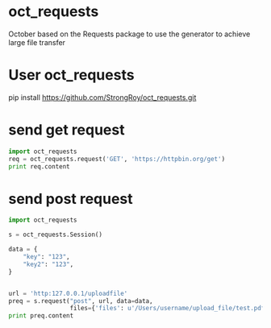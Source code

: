 # oct_requests
October based on the Requests package to use the generator to achieve large file transfer

# User oct_requests
pip install https://github.com/StrongRoy/oct_requests.git

# send get request
```python
import oct_requests
req = oct_requests.request('GET', 'https://httpbin.org/get')
print req.content
```

# send post request 

```python
import oct_requests

s = oct_requests.Session()

data = {
    "key": "123",
    "key2": "123",
}


url = 'http:127.0.0.1/uploadfile'
preq = s.request("post", url, data=data,
                 files={'files': u'/Users/username/upload_file/test.pdf'})
print preq.content

```
